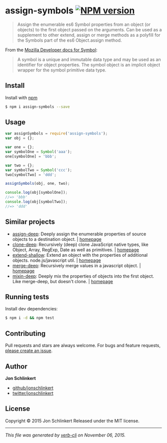 # assign-symbols [![NPM version](https://badge.fury.io/js/assign-symbols.svg)](http://badge.fury.io/js/assign-symbols)

> Assign the enumerable es6 Symbol properties from an object (or objects) to the first object passed on the arguments. Can be used as a supplement to other extend, assign or merge methods as a polyfill for the Symbols part of the es6 Object.assign method.

From the [Mozilla Developer docs for Symbol](https://developer.mozilla.org/en-US/docs/Web/JavaScript/Reference/Global_Objects/Symbol):

> A symbol is a unique and immutable data type and may be used as an identifier for object properties. The symbol object is an implicit object wrapper for the symbol primitive data type.

## Install

Install with [npm](https://www.npmjs.com/)

```sh
$ npm i assign-symbols --save
```

## Usage

```js
var assignSymbols = require('assign-symbols');
var obj = {};

var one = {};
var symbolOne = Symbol('aaa');
one[symbolOne] = 'bbb';

var two = {};
var symbolTwo = Symbol('ccc');
two[symbolTwo] = 'ddd';

assignSymbols(obj, one, two);

console.log(obj[symbolOne]);
//=> 'bbb'
console.log(obj[symbolTwo]);
//=> 'ddd'
```

## Similar projects

- [assign-deep](https://www.npmjs.com/package/assign-deep): Deeply assign the enumerable properties of source objects to a destination object. | [homepage](https://github.com/jonschlinkert/assign-deep)
- [clone-deep](https://www.npmjs.com/package/clone-deep): Recursively (deep) clone JavaScript native types, like Object, Array, RegExp, Date as well as primitives. | [homepage](https://github.com/jonschlinkert/clone-deep)
- [extend-shallow](https://www.npmjs.com/package/extend-shallow): Extend an object with the properties of additional objects. node.js/javascript util. | [homepage](https://github.com/jonschlinkert/extend-shallow)
- [merge-deep](https://www.npmjs.com/package/merge-deep): Recursively merge values in a javascript object. | [homepage](https://github.com/jonschlinkert/merge-deep)
- [mixin-deep](https://www.npmjs.com/package/mixin-deep): Deeply mix the properties of objects into the first object. Like merge-deep, but doesn't clone. | [homepage](https://github.com/jonschlinkert/mixin-deep)

## Running tests

Install dev dependencies:

```sh
$ npm i -d && npm test
```

## Contributing

Pull requests and stars are always welcome. For bugs and feature requests, [please create an issue](https://github.com/jonschlinkert/assign-symbols/issues/new).

## Author

**Jon Schlinkert**

- [github/jonschlinkert](https://github.com/jonschlinkert)
- [twitter/jonschlinkert](http://twitter.com/jonschlinkert)

## License

Copyright © 2015 Jon Schlinkert
Released under the MIT license.

---

_This file was generated by [verb-cli](https://github.com/assemble/verb-cli) on November 06, 2015._
